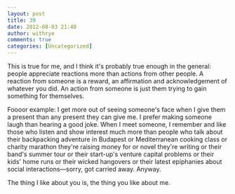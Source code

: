```yaml
---
layout: post
title: 39
date: 2012-08-03 21:40
author: withrye
comments: true
categories: [Uncategorized]
---
```

<span id="dropcap">T</span>his is true for me, and I think it's probably true enough in the general: people appreciate reactions more than actions from other people. A reaction from someone is a reward, an affirmation and acknowledgement of whatever you did. An action from someone is just them trying to gain something for themselves.

Foooor example: I get more out of seeing someone's face when I give them a present than any present they can give me. I prefer making someone laugh than hearing a good joke. When I meet someone, I remember and like those who listen and show interest much more than people who talk about their backpacking adventure in Budapest or Mediterranean cooking class or charity marathon they're raising money for or novel they're writing or their band's summer tour or their start-up's venture capital problems or their kids' home runs or their wicked hangovers or their latest epiphanies about social interactions&mdash;sorry, got carried away. Anyway.

The thing I like about you is, the thing you like about me.
